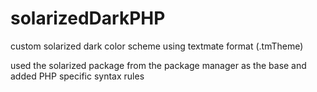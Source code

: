 # solarizedDarkPHP
custom solarized dark color scheme using textmate format (.tmTheme)

used the solarized package from the package manager as the base and added PHP specific syntax rules
